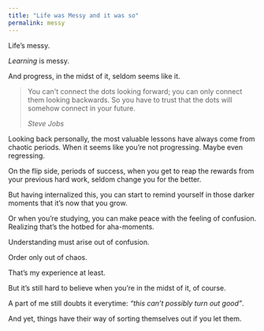 ```yaml
---
title: "Life was Messy and it was so"
permalink: messy
---
```


Life’s messy.

_Learning_ is messy.

And progress, in the midst of it, seldom seems like it.

> You can't connect the dots looking forward; you can only connect them looking backwards. So you have to trust that the dots will somehow connect in your future.
> 
> <cite>Steve Jobs</cite>

Looking back personally, the most valuable lessons have always come from chaotic periods. When it seems like you’re not progressing. Maybe even regressing.

On the flip side, periods of success, when you get to reap the rewards from your previous hard work, seldom change you for the better.

But having internalized this, you can start to remind yourself in those darker moments that it’s now that you grow.

Or when you’re studying, you can make peace with the feeling of confusion. Realizing that’s the hotbed for aha-moments.

Understanding must arise out of confusion.

Order only out of chaos.

That’s my experience at least.

But it’s still hard to believe when you’re in the midst of it, of course.

A part of me still doubts it everytime: _“this can’t possibly turn out good”_.

And yet, things have their way of sorting themselves out if you let them.
